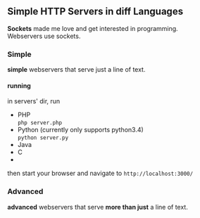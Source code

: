 ## Simple HTTP Servers in diff Languages

**Sockets** made me love and get interested in programming. <br>
Webservers use sockets.<br>

### Simple
**simple** webservers that serve just a line of text.

#### running
in servers' dir, run
 - PHP  
    `php server.php`
 - Python (currently only supports python3.4)  
    `python server.py`
 - Java
 - C
 - 
then start your browser and navigate to `http://localhost:3000/`


### Advanced
**advanced** webservers that serve **more than just** a line of text.
